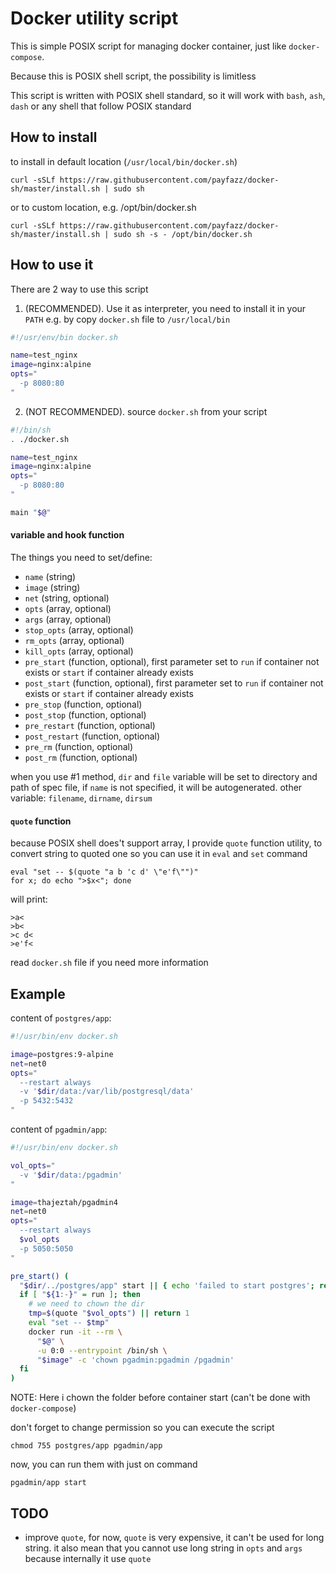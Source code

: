 # Docker utility script

This is simple POSIX script for managing docker container, just like `docker-compose`.

Because this is POSIX shell script, the possibility is limitless

This script is written with POSIX shell standard, so it will work with `bash`, `ash`, `dash` or any shell that follow POSIX standard

## How to install

to install in default location (`/usr/local/bin/docker.sh`)

    curl -sSLf https://raw.githubusercontent.com/payfazz/docker-sh/master/install.sh | sudo sh

or to custom location, e.g. /opt/bin/docker.sh

    curl -sSLf https://raw.githubusercontent.com/payfazz/docker-sh/master/install.sh | sudo sh -s - /opt/bin/docker.sh


## How to use it
There are 2 way to use this script
1. (RECOMMENDED). Use it as interpreter, you need to install it in your `PATH` e.g. by copy `docker.sh` file to `/usr/local/bin`
```sh
#!/usr/env/bin docker.sh

name=test_nginx
image=nginx:alpine
opts="
  -p 8080:80
"
```

2. (NOT RECOMMENDED). source `docker.sh` from your script
```sh
#!/bin/sh
. ./docker.sh

name=test_nginx
image=nginx:alpine
opts="
  -p 8080:80
"

main "$@"
```
#### variable and hook function
The things you need to set/define:

- `name` (string)
- `image` (string)
- `net` (string, optional)
- `opts` (array, optional)
- `args` (array, optional)
- `stop_opts` (array, optional)
- `rm_opts` (array, optional)
- `kill_opts` (array, optional)
- `pre_start` (function, optional), first parameter set to `run` if container not exists or `start` if container already exists
- `post_start` (function, optional), first parameter set to `run` if container not exists or `start` if container already exists
- `pre_stop` (function, optional)
- `post_stop` (function, optional)
- `pre_restart` (function, optional)
- `post_restart` (function, optional)
- `pre_rm` (function, optional)
- `post_rm` (function, optional)

when you use #1 method, `dir` and `file` variable will be set to directory and path of spec file, if `name` is not specified, it will be autogenerated.
other variable: `filename`, `dirname`, `dirsum`

#### `quote` function
because POSIX shell does't support array, I provide `quote` function utility, to convert string to quoted one so you can use it in `eval` and `set` command
```shell
eval "set -- $(quote "a b 'c d' \"e'f\"")"
for x; do echo ">$x<"; done
```
will print:
```
>a<
>b<
>c d<
>e'f<
```

read `docker.sh` file if you need more information


## Example

content of `postgres/app`:
```sh
#!/usr/bin/env docker.sh

image=postgres:9-alpine
net=net0
opts="
  --restart always
  -v '$dir/data:/var/lib/postgresql/data'
  -p 5432:5432
"
```

content of `pgadmin/app`:
```sh
#!/usr/bin/env docker.sh

vol_opts="
  -v '$dir/data:/pgadmin'
"

image=thajeztah/pgadmin4
net=net0
opts="
  --restart always
  $vol_opts
  -p 5050:5050
"

pre_start() (
  "$dir/../postgres/app" start || { echo 'failed to start postgres'; return 1; }
  if [ "${1:-}" = run ]; then
    # we need to chown the dir
    tmp=$(quote "$vol_opts") || return 1
    eval "set -- $tmp"
    docker run -it --rm \
      "$@" \
      -u 0:0 --entrypoint /bin/sh \
      "$image" -c 'chown pgadmin:pgadmin /pgadmin'
  fi
)
```
NOTE: Here i chown the folder before container start (can't be done with `docker-compose`)

don't forget to change permission so you can execute the script

    chmod 755 postgres/app pgadmin/app

now, you can run them with just on command

    pgadmin/app start


## TODO

* improve `quote`, for now, `quote` is very expensive, it can't be used for long string.
  it also mean that you cannot use long string in `opts` and `args` because internally it use `quote`
